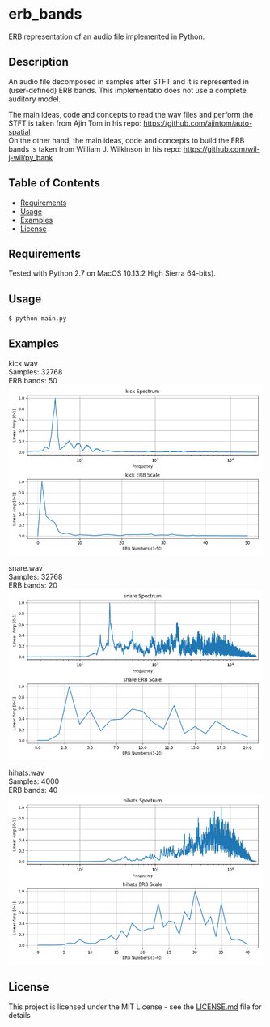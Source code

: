 # erb_bands
ERB representation of an audio file implemented in Python.

## Description
An audio file decomposed in samples after STFT and it is represented in (user-defined) ERB bands.
This implementatio does not use a complete auditory model.

The main ideas, code and concepts to read the wav files and perform the STFT is taken from Ajin Tom in his repo:
https://github.com/ajintom/auto-spatial </br>
On the other hand, the main ideas, code and concepts to build the ERB bands is taken from William J. Wilkinson in his repo:
https://github.com/wil-j-wil/py_bank

## Table of Contents

- [Requirements](#requirements)
- [Usage](#usage)
- [Examples](#Examples)
- [License](#license)

## Requirements
Tested with Python 2.7 on MacOS 10.13.2 High Sierra 64-bits). 

## Usage
```bash
$ python main.py
```

## Examples

kick.wav </br>
Samples: 32768 </br>
ERB bands: 50 </br>
![Screenshot](kick.png)

snare.wav </br>
Samples: 32768 </br>
ERB bands: 20 </br>
![Screenshot](snare.png)

hihats.wav </br>
Samples: 4000 </br>
ERB bands: 40 </br>
![Screenshot](hihats.png)


## License

This project is licensed under the MIT License - see the [LICENSE.md](LICENSE.md) file for details
